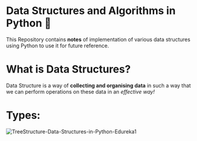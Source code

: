 # Data Structures and Algorithms in Python 📖

This Repository contains **notes** of implementation of various data structures using Python to use it for future reference. 
</br>
# What is Data Structures?
Data Structure is a way of **collecting and organising data** in such a way that we can perform operations on these data in an *effective way!*
</br>
# Types: 
![TreeStructure-Data-Structures-in-Python-Edureka1](https://user-images.githubusercontent.com/74424757/120401541-c76b3980-c35d-11eb-8a4d-31c13862e916.png)

